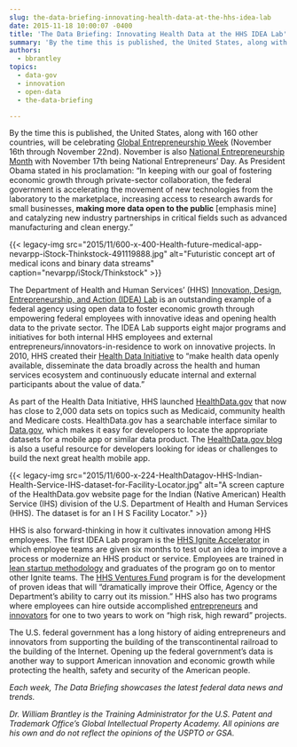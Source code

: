 ```yaml
---
slug: the-data-briefing-innovating-health-data-at-the-hhs-idea-lab
date: 2015-11-18 10:00:07 -0400
title: 'The Data Briefing: Innovating Health Data at the HHS IDEA Lab'
summary: 'By the time this is published, the United States, along with 160 other countries, will be celebrating Global Entrepreneurship Week 2015. The Department of Health and Human Services (HHS) IDEA Lab is an outstanding example of a federal agency using open data to foster economic growth through empowering federal employees with innovative ideas and opening health data to the private sector.'
authors:
  - bbrantley
topics:
  - data-gov
  - innovation
  - open-data
  - the-data-briefing

---
```


By the time this is published, the United States, along with 160 other countries, will be celebrating <a href="https://www.genglobal.org/gew">Global Entrepreneurship Week</a> (November 16th through November 22nd). November is also <a href="https://obamawhitehouse.archives.gov/the-press-office/2015/11/02/presidential-proclamation-national-entrepreneurship-month-2015">National Entrepreneurship Month</a> with November 17th being National Entrepreneurs’ Day. As President Obama stated in his proclamation: “In keeping with our goal of fostering economic growth through private-sector collaboration, the federal government is accelerating the movement of new technologies from the laboratory to the marketplace, increasing access to research awards for small businesses, **making more data open to the public** [emphasis mine] and catalyzing new industry partnerships in critical fields such as advanced manufacturing and clean energy.” 

{{< legacy-img src="2015/11/600-x-400-Health-future-medical-app-nevarpp-iStock-Thinkstock-491119888.jpg" alt="Futuristic concept art of medical icons and binary data streams" caption="nevarpp/iStock/Thinkstock" >}} 

The Department of Health and Human Services’ (HHS) <a href="https://web.archive.org/web/20150905190036/http://www.hhs.gov/idealab/what-we-do/">Innovation, Design, Entrepreneurship, and Action (IDEA) Lab</a> is an outstanding example of a federal agency using open data to foster economic growth through empowering federal employees with innovative ideas and opening health data to the private sector. The IDEA Lab supports eight major programs and initiatives for both internal HHS employees and external entrepreneurs/innovators-in-residence to work on innovative projects. In 2010, HHS created their <a href="https://web.archive.org/web/20150905184421/http://www.hhs.gov/idealab/what-we-do/health-data/">Health Data Initiative</a> to “make health data openly available, disseminate the data broadly across the health and human services ecosystem and continuously educate internal and external participants about the value of data.”

As part of the Health Data Initiative, HHS launched <a href="http://www.healthdata.gov/">HealthData.gov</a> that now has close to 2,000 data sets on topics such as Medicaid, community health and Medicare costs. HealthData.gov has a searchable interface similar to <a href="http://www.data.gov/">Data.gov</a>, which makes it easy for developers to locate the appropriate datasets for a mobile app or similar data product. The <a href="https://beta.healthdata.gov/browse?category=Blog">HealthData.gov blog</a> is also a useful resource for developers looking for ideas or challenges to build the next great health mobile app.

{{< legacy-img src="2015/11/600-x-224-HealthDatagov-HHS-Indian-Health-Service-IHS-dataset-for-Facility-Locator.jpg" alt="A screen capture of the HealthData.gov website page for the Indian (Native American) Health Service (IHS) division of the U.S. Department of Health and Human Services (HHS). The dataset is for an I H S Facility Locator." >}}

HHS is also forward-thinking in how it cultivates innovation among HHS employees. The first IDEA Lab program is the <a href="https://web.archive.org/web/20150905184951/http://www.hhs.gov/idealab/what-we-do/hhs-ignite/">HHS Ignite Accelerator</a> in which employee teams are given six months to test out an idea to improve a process or modernize an HHS product or service. Employees are trained in <a href="http://theleanstartup.com/principles">lean startup methodology</a> and graduates of the program go on to mentor other Ignite teams. The <a href="https://web.archive.org/web/20150905182147/http://www.hhs.gov/idealab/what-we-do/hhs-ventures/">HHS Ventures Fund</a> program is for the development of proven ideas that will “dramatically improve their Office, Agency or the Department’s ability to carry out its mission.” HHS also has two programs where employees can hire outside accomplished <a href="https://web.archive.org/web/20150905192032/http://www.hhs.gov/idealab/what-we-do/hhs-entrepreneurs/">entrepreneurs</a> and <a href="https://web.archive.org/web/20150905192032/http://www.hhs.gov/idealab/what-we-do/hhs-entrepreneurs/">innovators</a> for one to two years to work on “high risk, high reward” projects.

The U.S. federal government has a long history of aiding entrepreneurs and innovators from supporting the building of the transcontinental railroad to the building of the Internet. Opening up the federal government’s data is another way to support American innovation and economic growth while protecting the health, safety and security of the American people.

_Each week, The Data Briefing showcases the latest federal data news and trends._

_Dr. William Brantley is the Training Administrator for the U.S. Patent and Trademark Office’s Global Intellectual Property Academy. All opinions are his own and do not reflect the opinions of the USPTO or GSA._
